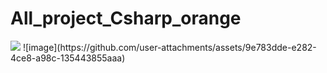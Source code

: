 # All_project_Csharp_orange
<img src="https://t.bkit.co/w_678d04b94683c.gif" />
![image](https://github.com/user-attachments/assets/9e783dde-e282-4ce8-a98c-135443855aaa)

